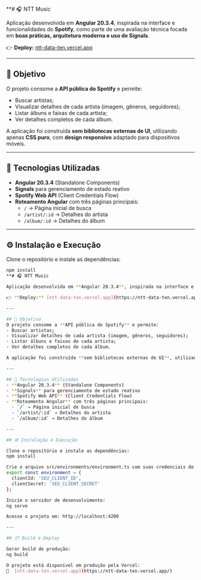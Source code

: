 **# 🎧 NTT Music

Aplicação desenvolvida em **Angular 20.3.4**, inspirada na interface e funcionalidades do **Spotify**, como parte de uma avaliação técnica focada em **boas práticas, arquitetura moderna e uso de Signals**.

👉 **Deploy:** [ntt-data-ten.vercel.app](https://ntt-data-ten.vercel.app/)

---

## 🚀 Objetivo
O projeto consome a **API pública do Spotify** e permite:  
- Buscar artistas;  
- Visualizar detalhes de cada artista (imagem, gêneros, seguidores);  
- Listar álbuns e faixas de cada artista;  
- Ver detalhes completos de cada álbum.

A aplicação foi construída **sem bibliotecas externas de UI**, utilizando apenas **CSS puro**, com **design responsivo** adaptado para dispositivos móveis.

---

## 🧱 Tecnologias Utilizadas
- **Angular 20.3.4** (Standalone Components)  
- **Signals** para gerenciamento de estado reativo  
- **Spotify Web API** (Client Credentials Flow)  
- **Roteamento Angular** com três páginas principais:  
  - `/` → Página inicial de busca  
  - `/artist/:id` → Detalhes do artista  
  - `/album/:id` → Detalhes do álbum

---

## ⚙️ Instalação e Execução

Clone o repositório e instale as dependências:  
```bash
npm install
**# 🎧 NTT Music

Aplicação desenvolvida em **Angular 20.3.4**, inspirada na interface e funcionalidades do **Spotify**, como parte de uma avaliação técnica focada em **boas práticas, arquitetura moderna e uso de Signals**.

👉 **Deploy:** [ntt-data-ten.vercel.app](https://ntt-data-ten.vercel.app/)

---

## 🚀 Objetivo
O projeto consome a **API pública do Spotify** e permite:  
- Buscar artistas;  
- Visualizar detalhes de cada artista (imagem, gêneros, seguidores);  
- Listar álbuns e faixas de cada artista;  
- Ver detalhes completos de cada álbum.

A aplicação foi construída **sem bibliotecas externas de UI**, utilizando apenas **CSS puro**, com **design responsivo** adaptado para dispositivos móveis.

---

## 🧱 Tecnologias Utilizadas
- **Angular 20.3.4** (Standalone Components)  
- **Signals** para gerenciamento de estado reativo  
- **Spotify Web API** (Client Credentials Flow)  
- **Roteamento Angular** com três páginas principais:  
  - `/` → Página inicial de busca  
  - `/artist/:id` → Detalhes do artista  
  - `/album/:id` → Detalhes do álbum

---

## ⚙️ Instalação e Execução

Clone o repositório e instale as dependências:  
npm install

Crie o arquivo src/environments/environment.ts com suas credenciais do Spotify:
export const environment = {
  clientId: 'SEU_CLIENT_ID',
  clientSecret: 'SEU_CLIENT_SECRET'
};

Inicie o servidor de desenvolvimento:
ng serve

Acesse o projeto em: http://localhost:4200

---

## 📦 Build e Deploy

Gerar build de produção:
ng build

O projeto está disponível em produção pela Vercel:
🔗  [ntt-data-ten.vercel.app](https://ntt-data-ten.vercel.app/)
